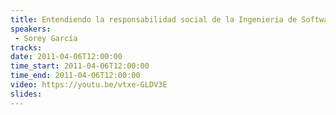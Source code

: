 ```yaml
---
title: Entendiendo la responsabilidad social de la Ingenieria de Software
speakers:
 - Sorey García
tracks:
date: 2011-04-06T12:00:00
time_start: 2011-04-06T12:00:00
time_end: 2011-04-06T12:00:00
video: https://youtu.be/vtxe-GLDV3E
slides:
---
```


